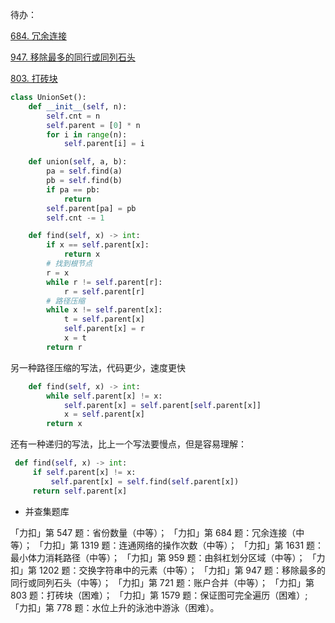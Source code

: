 待办：

[684. 冗余连接](https://leetcode-cn.com/problems/redundant-connection/)

[947. 移除最多的同行或同列石头](https://leetcode-cn.com/problems/most-stones-removed-with-same-row-or-column/)

[803. 打砖块](https://leetcode-cn.com/problems/bricks-falling-when-hit/)

```python
class UnionSet():
    def __init__(self, n):
        self.cnt = n
        self.parent = [0] * n
        for i in range(n):
            self.parent[i] = i

    def union(self, a, b):
        pa = self.find(a)
        pb = self.find(b)
        if pa == pb:
            return
        self.parent[pa] = pb
        self.cnt -= 1

    def find(self, x) -> int:
        if x == self.parent[x]:
            return x
        # 找到根节点
        r = x
        while r != self.parent[r]:
            r = self.parent[r]
        # 路径压缩
        while x != self.parent[x]:
            t = self.parent[x]
            self.parent[x] = r
            x = t
        return r
```



另一种路径压缩的写法，代码更少，速度更快

```python
    def find(self, x) -> int:
        while self.parent[x] != x:
            self.parent[x] = self.parent[self.parent[x]]
            x = self.parent[x]
        return x
```

还有一种递归的写法，比上一个写法要慢点，但是容易理解：

```python
 def find(self, x) -> int:
     if self.parent[x] != x:
         self.parent[x] = self.find(self.parent[x])
     return self.parent[x]
```


- 并查集题库

「力扣」第 547 题：省份数量（中等）；
「力扣」第 684 题：冗余连接（中等）；
「力扣」第 1319 题：连通网络的操作次数（中等）；
「力扣」第 1631 题：最小体力消耗路径（中等）；
「力扣」第 959 题：由斜杠划分区域（中等）；
「力扣」第 1202 题：交换字符串中的元素（中等）；
「力扣」第 947 题：移除最多的同行或同列石头（中等）；
「力扣」第 721 题：账户合并（中等）；
「力扣」第 803 题：打砖块（困难）；
「力扣」第 1579 题：保证图可完全遍历（困难）;
「力扣」第 778 题：水位上升的泳池中游泳（困难）。